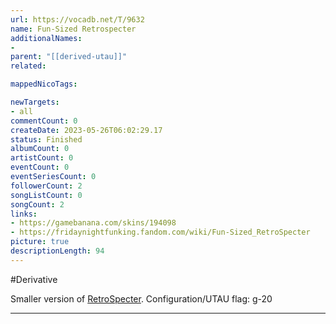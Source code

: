 ```yaml
---
url: https://vocadb.net/T/9632
name: Fun-Sized Retrospecter
additionalNames: 
- 
parent: "[[derived-utau]]"
related:

mappedNicoTags:

newTargets:
- all
commentCount: 0
createDate: 2023-05-26T06:02:29.17
status: Finished
albumCount: 0
artistCount: 0
eventCount: 0
eventSeriesCount: 0
followerCount: 2
songListCount: 0
songCount: 2
links: 
- https://gamebanana.com/skins/194098
- https://fridaynightfunking.fandom.com/wiki/Fun-Sized_RetroSpecter
picture: true
descriptionLength: 94
---
```


#Derivative

Smaller version of [RetroSpecter](https://vocadb.net/Ar/102125).
Configuration/UTAU flag: g-20

---

